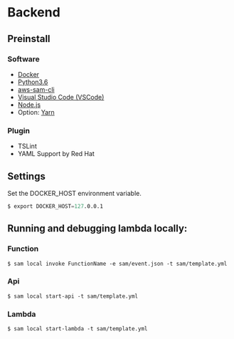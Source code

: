 # Backend

## Preinstall
### Software
* [Docker](https://www.docker.com/)
* [Python3.6](https://www.python.org/)
* [aws-sam-cli](https://github.com/awslabs/aws-sam-cli)
* [Visual Studio Code (VSCode)](https://code.visualstudio.com/)
* [Node.js](https://nodejs.org/ja/)
* Option: [Yarn](https://yarnpkg.com/lang/ja/)

### Plugin
* TSLint
* YAML Support by Red Hat

## Settings
Set the DOCKER_HOST environment variable.
```s
$ export DOCKER_HOST=127.0.0.1
```

## Running and debugging lambda locally:
### Function
```
$ sam local invoke FunctionName -e sam/event.json -t sam/template.yml
```

### Api
```
$ sam local start-api -t sam/template.yml
```

### Lambda
```
$ sam local start-lambda -t sam/template.yml
```

